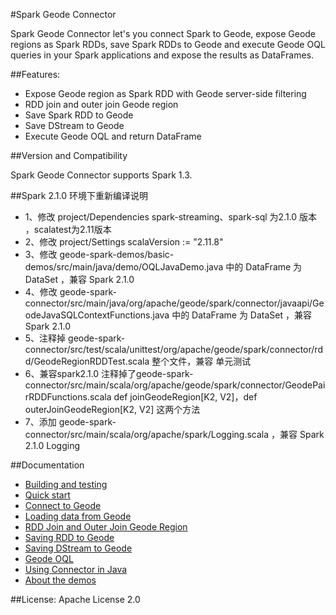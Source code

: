#Spark Geode Connector

Spark Geode Connector let's you connect Spark to Geode, expose Geode regions as Spark 
RDDs, save Spark RDDs to Geode and execute Geode OQL queries in your Spark applications
and expose the results as DataFrames.

##Features:

 - Expose Geode region as Spark RDD with Geode server-side filtering
 - RDD join and outer join Geode region
 - Save Spark RDD to Geode
 - Save DStream to Geode
 - Execute Geode OQL and return DataFrame

##Version and Compatibility

Spark Geode Connector supports Spark 1.3.



##Spark 2.1.0 环境下重新编译说明



 - 1、修改 project/Dependencies spark-streaming、spark-sql 为2.1.0 版本 ，scalatest为2.11版本
 - 2、修改 project/Settings scalaVersion := "2.11.8"
 - 3、修改 geode-spark-demos/basic-demos/src/main/java/demo/OQLJavaDemo.java 中的 DataFrame 为 DataSet ，兼容 Spark 2.1.0
 - 4、修改 geode-spark-connector/src/main/java/org/apache/geode/spark/connector/javaapi/GeodeJavaSQLContextFunctions.java 
 中的 DataFrame 为 DataSet ，兼容 Spark 2.1.0
 - 5、注释掉 geode-spark-connector/src/test/scala/unittest/org/apache/geode/spark/connector/rdd/GeodeRegionRDDTest.scala 整个文件，兼容 单元测试
 - 6、兼容spark2.1.0 注释掉了geode-spark-connector/src/main/scala/org/apache/geode/spark/connector/GeodePairRDDFunctions.scala 
 def joinGeodeRegion[K2, V2]，def outerJoinGeodeRegion[K2, V2] 这两个方法
 - 7、添加 geode-spark-connector/src/main/scala/org/apache/spark/Logging.scala ，兼容 Spark 2.1.0 Logging



##Documentation
 - [Building and testing](doc/1_building.md)
 - [Quick start](doc/2_quick.md)
 - [Connect to Geode](doc/3_connecting.md)
 - [Loading data from Geode](doc/4_loading.md)
 - [RDD Join and Outer Join Geode Region](doc/5_rdd_join.md)
 - [Saving RDD to Geode](doc/6_save_rdd.md)
 - [Saving DStream to Geode](doc/7_save_dstream.md)
 - [Geode OQL](doc/8_oql.md)
 - [Using Connector in Java](doc/9_java_api.md)
 - [About the demos](doc/10_demos.md)

##License: Apache License 2.0

